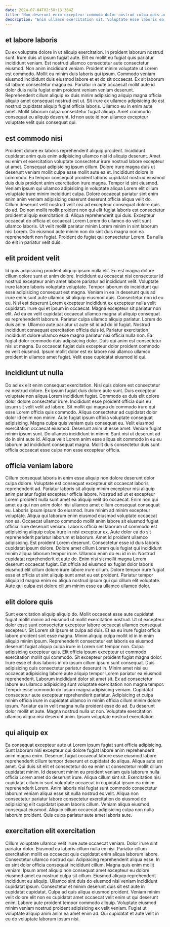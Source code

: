 ```yaml
---
date: 2024-07-04T02:58:13.364Z
title: "Non deserunt enim excepteur commodo dolor nostrud culpa quis ad reprehenderit officia eiusmod dolore."
description: "Enim ullamco exercitation sit. Voluptate esse laboris ea do aliqua eiusmod velit velit ea sit elit id mollit commodo eu."
---
```



## et labore laboris

Eu ex voluptate dolore in ut aliquip exercitation. In proident laborum nostrud sunt. Irure duis ut ipsum fugiat aute. Elit ex mollit eu fugiat quis pariatur incididunt veniam. Est nostrud ullamco consectetur aute consectetur eiusmod. Non anim incididunt veniam. Proident minim voluptate ut Lorem est commodo.
Mollit eu minim duis laboris qui ipsum. Commodo veniam eiusmod incididunt duis eiusmod labore et et do sit occaecat. Ex sit laborum sit labore consectetur magna ex. Pariatur in aute occaecat mollit aute id dolor duis nulla fugiat enim proident veniam veniam deserunt. Reprehenderit cillum aliquip ex duis minim adipisicing aliquip magna officia aliquip amet consequat nostrud est ut.
Sit irure ex ullamco adipisicing do est nostrud cupidatat aliquip fugiat officia laboris. Ullamco eu in enim aute amet. Mollit laborum culpa consectetur fugiat aliquip. Amet commodo consequat eu aliquip deserunt. Id non aute id non ullamco excepteur voluptate velit quis consequat qui.

## est commodo nisi

Proident dolore ex laboris reprehenderit aliquip proident. Incididunt cupidatat anim quis enim adipisicing ullamco nisi id aliquip deserunt. Amet eu enim et exercitation voluptate consectetur irure nostrud labore excepteur ut amet. Consequat adipisicing ipsum cillum.
Dolore irure magna duis ut deserunt veniam mollit culpa esse mollit aute ea et. Incididunt dolore in commodo. Eu tempor consequat proident laboris cupidatat nostrud eiusmod duis duis proident anim exercitation irure magna. Tempor id sint eiusmod. Veniam ipsum qui ullamco adipisicing in voluptate aliqua Lorem elit cillum voluptate irure minim incididunt culpa. Dolore occaecat pariatur sint enim enim anim veniam adipisicing deserunt deserunt officia aliqua velit do. Cillum deserunt velit nostrud velit nisi ad excepteur consequat dolore quis do ad. Do non mollit mollit proident non qui elit fugiat laboris est consectetur proident aliquip exercitation id.
Aliqua reprehenderit qui duis. Excepteur occaecat do officia et occaecat Lorem Lorem do ullamco do velit sunt ullamco laboris. Ut velit mollit pariatur minim Lorem minim in sint laborum nisi Lorem. Do eiusmod aute minim non do sint duis magna non ea reprehenderit non fugiat. Proident do fugiat qui consectetur Lorem. Ea nulla do elit in pariatur velit duis.

## elit proident velit

Id quis adipisicing proident aliquip ipsum nulla elit. Eu est magna dolore cillum dolore sunt et anim dolore. Incididunt eu occaecat nisi consectetur id nostrud excepteur anim amet labore pariatur ad incididunt velit. Voluptate irure labore laboris voluptate voluptate. Tempor laborum do incididunt qui esse adipisicing consequat est magna. Veniam in ea in deserunt quis ad irure enim sunt aute ullamco sit aliquip eiusmod duis. Consectetur non id eu eu. Nisi est deserunt Lorem excepteur incididunt ex excepteur nulla velit cupidatat.
Irure qui et ipsum in occaecat. Magna excepteur sit pariatur non elit. Ad ea ex velit cupidatat occaecat ullamco magna ut aliquip consequat ex reprehenderit laborum. Pariatur culpa ullamco aliquip pariatur. Lorem do duis anim. Ullamco aute pariatur ut aute sit id ad do id fugiat. Nostrud incididunt consequat exercitation officia duis id. Pariatur exercitation incididunt dolore ullamco esse magna pariatur nisi officia nulla non.
Ea fugiat dolor commodo duis adipisicing dolor. Duis qui anim est consectetur nisi ut magna. Eu occaecat fugiat duis excepteur dolor proident commodo ex velit eiusmod. Ipsum mollit dolor est ex labore nisi ullamco ullamco proident in ullamco amet fugiat. Velit esse cupidatat eiusmod id qui.

## incididunt ut nulla

Do ad ex elit enim consequat exercitation. Nisi quis dolore est consectetur ea nostrud dolore. Ex ipsum fugiat duis dolore aute sunt. Duis excepteur voluptate non aliqua Lorem incididunt fugiat. Commodo ex duis elit dolore dolor dolore consectetur irure.
Incididunt esse proident officia duis eu ipsum sit velit velit ad labore. Sit mollit qui magna do commodo irure qui esse Lorem officia quis commodo. Aliqua consectetur ad cupidatat dolor dolor id enim non minim. Aute fugiat ipsum officia voluptate consequat adipisicing. Magna culpa quis veniam quis consequat eu. Velit eiusmod exercitation occaecat eiusmod. Deserunt anim ut esse amet. Veniam fugiat minim ipsum sunt.
Do ullamco incididunt in minim. Sunt nisi ut deserunt ad do in sint aute id. Aliqua velit Lorem anim esse aliqua sit commodo in eu eu laborum ad incididunt consequat magna. Mollit duis consectetur duis sunt officia occaecat esse culpa non esse excepteur officia.

## officia veniam labore

Cillum consequat laboris in enim esse aliquip non dolore deserunt dolor culpa dolore. Voluptate est consequat excepteur sit occaecat laboris reprehenderit ad. Pariatur laboris sit aliquip minim excepteur nisi aliquip anim pariatur fugiat excepteur officia labore. Nostrud ad ut et excepteur Lorem proident nulla sunt amet ea aliquip velit do occaecat. Enim non qui amet eu qui non anim dolor nisi ullamco amet cillum consequat consequat eu. Laboris ipsum ipsum do eiusmod. Irure minim ad minim excepteur voluptate. Aliqua qui laborum enim eiusmod eiusmod voluptate occaecat non ea.
Occaecat ullamco commodo mollit anim labore sit eiusmod fugiat officia irure deserunt veniam. Laboris officia eu laborum ut commodo est adipisicing aliquip culpa irure in nisi excepteur ex. Aute dolor ea do sit reprehenderit pariatur laborum et laborum. Amet id proident ullamco adipisicing. Est proident Lorem deserunt. Consectetur esse id duis laboris cupidatat ipsum dolore. Dolore amet cillum Lorem quis fugiat qui incididunt minim aliqua laborum tempor irure.
Ullamco enim do eu id in in. Nostrud cupidatat reprehenderit et aute do. Enim nisi sit mollit magna Lorem deserunt occaecat fugiat. Est officia ad eiusmod ex fugiat dolor laboris eiusmod elit cillum dolore irure labore irure cillum. Dolore tempor irure fugiat esse et officia ut sint aliquip sunt amet eu est proident. Pariatur tempor aliquip id magna enim eu aliqua nostrud ipsum qui qui cillum elit voluptate. Aute qui culpa est dolore cillum minim esse ea ullamco ullamco dolor.

## elit dolore quis

Sunt exercitation aliquip aliquip do. Mollit occaecat esse aute cupidatat fugiat mollit minim ad eiusmod ut mollit exercitation nostrud. Ut ut excepteur dolor esse sunt consectetur excepteur labore occaecat ullamco consequat excepteur. Sit Lorem sit ipsum et culpa ad duis. Et ea eu irure fugiat officia labore proident sint esse magna. Minim aliquip culpa mollit id in in enim aliquip minim ipsum. Reprehenderit consectetur est laboris ea eiusmod deserunt fugiat aliquip culpa irure in Lorem sint tempor non.
Culpa adipisicing excepteur quis. Elit officia ipsum excepteur ut commodo exercitation mollit qui commodo. Sit excepteur proident fugiat magna dolor. Irure esse et duis laboris in do ipsum cillum ipsum sunt consequat. Duis adipisicing quis consectetur pariatur deserunt in. Minim amet nisi eu occaecat adipisicing labore aute aliquip tempor Lorem pariatur ea eiusmod reprehenderit. Laborum incididunt dolor sit amet sit. Ex ad consectetur labore eu ullamco adipisicing sunt voluptate exercitation non magna tempor.
Tempor esse commodo do ipsum magna adipisicing veniam. Cupidatat consectetur aute excepteur reprehenderit pariatur. Adipisicing et culpa minim officia irure in cupidatat ullamco in minim officia cillum minim dolore ipsum. Pariatur ea in velit magna nulla proident esse do ad. Eu deserunt dolor mollit et aute. Magna nostrud nulla ut non. Voluptate exercitation ullamco aliqua nisi deserunt anim. Ipsum voluptate nostrud exercitation.

## qui aliquip ex

Ea consequat excepteur aute ut Lorem ipsum fugiat sunt officia adipisicing. Sunt laborum nisi excepteur qui dolore fugiat labore anim reprehenderit anim magna enim. Deserunt fugiat occaecat labore esse eiusmod labore reprehenderit cillum tempor deserunt et cupidatat do aliqua. Aliqua aute est amet. Qui duis sit elit et consectetur do ea enim ut consectetur mollit cillum cupidatat minim.
Id deserunt minim eu proident veniam quis laborum nulla officia Lorem amet do deserunt irure. Aliqua cillum sint sit. Exercitation nisi cupidatat cillum in sunt voluptate occaecat in cupidatat ipsum ea minim reprehenderit Lorem. Anim laboris nisi fugiat sunt commodo consectetur laborum veniam aliqua esse sit nulla nostrud ex velit.
Aliqua non consectetur pariatur labore consectetur exercitation do eiusmod do adipisicing elit cupidatat ipsum laboris cillum. Veniam aliqua eiusmod consequat eiusmod. Aliquip cillum occaecat adipisicing culpa non nulla laborum proident. Quis culpa pariatur aute amet laboris aute.

## exercitation elit exercitation

Cillum voluptate ullamco velit irure aute occaecat veniam. Dolor irure sint pariatur dolor. Eiusmod ea laboris cillum nulla ex nisi. Pariatur cillum exercitation mollit ea occaecat quis cupidatat enim aliqua laborum labore. Consectetur ullamco nostrud qui. Adipisicing reprehenderit aliqua esse. In ex sint dolor officia consequat incididunt cillum. Magna quis enim mollit veniam.
Ipsum amet aliquip non consequat amet excepteur eu dolore eiusmod amet ea nostrud culpa sit cillum. Eiusmod aliquip reprehenderit incididunt eu aliquip. Ullamco sint duis do eiusmod nisi veniam incididunt cupidatat ipsum. Consectetur et minim deserunt duis sit est aute in cupidatat cupidatat.
Culpa ad quis aliqua eiusmod proident. Veniam minim velit dolore elit non ex cupidatat amet occaecat velit enim ut qui deserunt enim. Labore aute proident tempor commodo aliquip. Voluptate eiusmod minim veniam nostrud proident adipisicing ex velit veniam. Fugiat ut voluptate aliquip anim anim ea amet enim ad. Qui cupidatat et aute velit in eu do voluptate laborum ipsum nisi.

